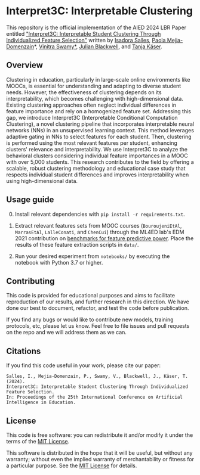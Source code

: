 # Interpret3C: Interpretable Clustering

This repository is the official implementation of the AIED 2024 LBR Paper entitled ["Interpret3C: Interpretable Student Clustering Through Individualized Feature Selection"]() written by [Isadora Salles](https://github.com/isadorasalles), [Paola Mejia-Domenzain](https://github.com/paola-md)*, [Vinitra Swamy*](http://github.com/vinitra), [Julian Blackwell](https://ch.linkedin.com/in/julian-blackwell-93407a13b), and [Tanja Käser](https://people.epfl.ch/tanja.kaeser/?lang=en).

## Overview

Clustering in education, particularly in large-scale online environments like MOOCs, is essential for understanding and adapting to diverse student needs. However, the effectiveness of clustering depends on its interpretability, which becomes challenging with high-dimensional data. Existing clustering approaches often neglect individual differences in feature importance and rely on a homogenized feature set. Addressing this gap, we introduce Interpret3C (Interpretable Conditional Computation Clustering), a novel clustering pipeline that incorporates interpretable neural networks (NNs) in an unsupervised learning context. This method leverages adaptive gating in NNs to select features for each student. Then, clustering is performed using the most relevant features per student, enhancing clusters' relevance and interpretability. We use Interpret3C to analyze the behavioral clusters considering individual feature importances in a MOOC with over 5,000 students. This research contributes to the field by offering a scalable, robust clustering methodology and educational case study that respects individual student differences and improves interpretability when using high-dimensional data.

## Usage guide

0. Install relevant dependencies with `pip install -r requirements.txt`.

1. Extract relevant features sets from MOOC courses (`BouroujeniEtAl`, `MarrasEtAl`, `LalleConati`, and `ChenCui`) through the ML4ED lab's EDM 2021 contribution on [benchmarks for feature predictive power](https://github.com/epfl-ml4ed/flipped-classroom). Place the results of these feature extraction scripts in `data/`.
  
2. Run your desired experiment from `notebooks/` by executing the notebook with Python 3.7 or higher.

## Contributing 

This code is provided for educational purposes and aims to facilitate reproduction of our results, and further research 
in this direction. We have done our best to document, refactor, and test the code before publication.

If you find any bugs or would like to contribute new models, training protocols, etc, please let us know. Feel free to file issues and pull requests on the repo and we will address them as we can.

## Citations
If you find this code useful in your work, please cite our paper:

```
Salles, I., Mejia-Domenzain, P., Swamy, V., Blackwell, J., Käser, T. (2024). 
Interpret3C: Interpretable Student Clustering Through Individualized Feature Selection. 
In: Proceedings of the 25th International Conference on Artificial Intelligence in Education. 
```

## License
This code is free software: you can redistribute it and/or modify it under the terms of the [MIT License](LICENSE).

This software is distributed in the hope that it will be useful, but without any warranty; without even the implied warranty of merchantability or fitness for a particular purpose. See the [MIT License](LICENSE) for details.


